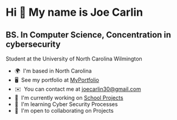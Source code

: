 Hi 👋 My name is Joe Carlin
===========================

BS. In Computer Science, Concentration in cybersecurity
----------------------------------------

Student at the University of North Carolina Wilmington

*   🌍  I'm based in North Carolina
*   🖥️  See my portfolio at [MyPortfolio](http:// )
*   ✉️  You can contact me at [joecarlin30@gmail.com](mailto:joecarlin30@gmail.com)
*   🚀  I'm currently working on [School Projects](http:// )
*   🧠  I'm learning Cyber Security Processes
*   🤝  I'm open to collaborating on Projects
